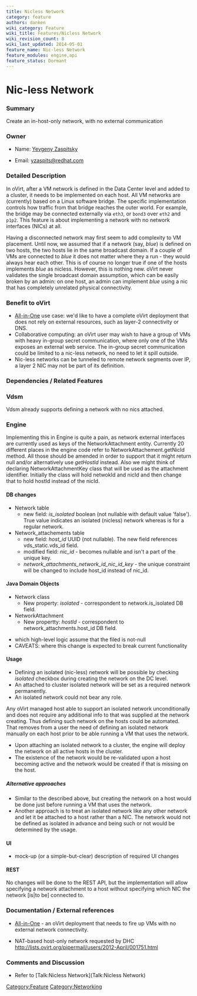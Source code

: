 ```yaml
---
title: Nicless Network
category: feature
authors: danken
wiki_category: Feature
wiki_title: Features/Nicless Network
wiki_revision_count: 8
wiki_last_updated: 2014-05-01
feature_name: Nic-less Network
feature_modules: engine,api
feature_status: Dormant
---
```


# Nic-less Network

### Summary

Create an in-host-only network, with no external communication

### Owner

*   Name: [Yevgeny Zaspitsky](User:yevgenyz)

<!-- -->

*   Email: <yzaspits@redhat.com>

### Detailed Description

In oVirt, after a VM network is defined in the Data Center level and added to a cluster, it needs to be implemented on each host. All VM networks are (currently) based on a Linux software bridge. The specific implementation controls how traffic from that bridge reaches the outer world. For example, the bridge may be connected externally via `eth3`, or `bond3` over `eth2` and `p1p2`. This feature is about implementing a network with no network interfaces (NICs) at all.

Having a disconnected network may first seem to add complexity to VM placement. Until now, we assumed that if a network (say, *blue*) is defined on two hosts, the two hosts lie in the same broadcast domain. If a couple of VMs are connected to *blue* it does not matter where they a run - they would always hear each other. This is of course no longer true if one of the hosts implements *blue* as nicless. However, this is nothing new. oVirt never validates the single broadcast domain assumption, which can be easily broken by an admin: on one host, an admin can implement *blue* using a nic that has completely unrelated physical connectivity.

### Benefit to oVirt

*   [All-in-One](Feature/AllInOne) use case: we'd like to have a complete oVirt deployment that does not rely on external resources, such as layer-2 connectivity or DNS.
*   Collaborative computing: an oVirt user may wish to have a group of VMs with heavy in-group secret communication, where only one of the VMs exposes an external web service. The in-group secret communication could be limited to a nic-less network, no need to let it spill outside.
*   Nic-less networks can be tunneled to remote network segments over IP, a layer 2 NIC may not be part of its definition.

### Dependencies / Related Features

### Vdsm

Vdsm already supports defining a network with no nics attached.

### Engine

Implementing this in Engine is quite a pain, as network external interfaces are currently used as keys of the NetworkAttachment entity. Currently 20 different places in the engine code refer to NetworkAttachement.getNicId method. All those should be amended in order to support that it might return null and/or alternatively use *getHostId* instead. Also we might think of declaring NetworkAttachmentKey class that will be used as the attachment identifier. Initially the class will hold netwokId and nicId and then change that to hold hostId instead of the nicId.

#### DB changes

*   Network table
    -   new field: *is_isolated* boolean (not nullable with default value 'false'). True value indicates an isolated (nicless) network whereas is for a regular network.
*   Network_attachements table
    -   new field: *host_id* UUID (not nullable). The new field references vds_static.vds_id field.
    -   modified field: *nic_id* - becomes nullable and isn't a part of the unique key.
    -   *network_attachments_network_id_nic_id_key* - the unique constraint will be changed to include host_id instead of nic_id.

#### Java Domain Objects

*   Network class
    -   New property: *isolated* - correspondent to network.is_isolated DB field.
*   NetworkAttachment
    -   New propertty: *hostId* - correspondent to network_attachments.host_id DB field.

<!-- -->

*   which high-level logic assume that the filed is not-null
*   CAVEATS: where this change is expected to break current functionality

#### Usage

*   Defining an isolated (nic-less) network will be possible by checking *isolated* checkbox during creating the network on the DC level.
*   An attached to cluster isolated network will be set as a required network permanently.
*   An isolated network could not bear any role.

Any oVirt managed host able to support an isolated network unconditionally and does not require any additional info to that was supplied at the network creating. Thus defining such network on the hosts could be automated. That removes from a user the need of defining an isolated network manually on each host prior to be able running a VM that uses the network.

*   Upon attaching an isolated network to a cluster, the engine will deploy the network on all active hosts in the cluster.
*   The existence of the network would be re-validated upon a host becoming active and the network would be created if that is missing on the host.

##### Alternative approaches

*   Similar to the described above, but creating the network on a host would be done just before running a VM that uses the network.
*   Another approach is to treat an isolated network like any other network and let it be attached to a host rather than a NIC. The network would not be defined as isolated in advance and being such or not would be determined by the usage.

#### UI

*   mock-up (or a simple-but-clear) description of required UI changes

#### REST

No changes will be done to the REST API, but the implementation will allow specifying a network attachment to a host without specifying which NIC the network [is|to be] connected to.

### Documentation / External references

*   [All-in-One](Feature/AllInOne) - an oVirt deployment that needs to fire up VMs with no external network connectivity.

<!-- -->

*   NAT-based host-only network requested by DHC <http://lists.ovirt.org/pipermail/users/2012-April/001751.html>

### Comments and Discussion

*   Refer to [Talk:Nicless Network](Talk:Nicless Network)

<Category:Feature> <Category:Networking>
